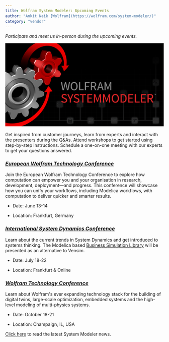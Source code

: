 ```yaml
---
title: Wolfram System Modeler: Upcoming Events
author: "Ankit Naik [Wolfram](https://wolfram.com/system-modeler/)"
category: "vendor"
---
```

*Participate and meet us in-person during the upcoming events.*

![Alt text](System-Modeler-Events.png 'System Modeler: Upcoming Events')

Get inspired from customer journeys, learn from experts and interact with the presenters during the Q&As. Attend workshops to get started using step-by-step instructions. Schedule a one-on-one meeting with our experts to get your questions answered.

### *[European Wolfram Technology Conference](https://www.wolfram.com/events/technology-conference-eu/2022/)*

Join the European Wolfram Technology Conference to explore how computation can empower you and your organisation in research, development, deployment&mdash;and progress. This conference will showcase how you can unify your workflows, including Modelica workflows, with computation to deliver quicker and smarter results.

- Date: June 13-14

- Location: Frankfurt, Germany

### *[International System Dynamics Conference](https://systemdynamics.org/conference/)*

Learn about the current trends in System Dynamics and get introduced to systems thinking. The Modelica based [Business Simulation Library](https://www.wolfram.com/system-modeler/libraries/business-simulation/) will be presented as an alternative to Vensim.

- Date: July 18-22

- Location: Frankfurt & Online

### *[Wolfram Technology Conference](https://www.wolfram.com/events/technology-conference)*

Learn about Wolfram's ever expanding technology stack for the building of digital twins, large-scale optimization, embedded systems and the high-level modeling of multi-physics systems.

- Date: October 18-21

- Location: Champaign, IL, USA

[Click here](https://www.wolfram.com/system-modeler/what-is-new) to read the latest System Modeler news.

